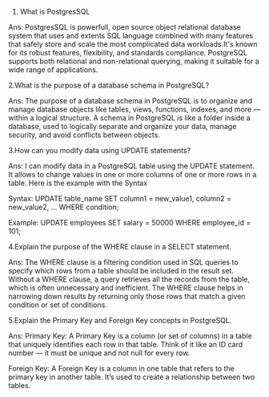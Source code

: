 1. What is PostgresSQL

Ans: PostgresSQL is powerfull, open source object relational database system that uses and extents SQL language combined with many features that safely store and scale the most complicated data workloads.It's known for its robust features, flexibility, and standards compliance. PostgreSQL supports both relational and non-relational querying, making it suitable for a wide range of applications.

2.What is the purpose of a database schema in PostgreSQL?

Ans: The purpose of a database schema in PostgreSQL is to organize and manage database objects like tables, views, functions, indexes, and more — within a logical structure. A schema in PostgreSQL is like a folder inside a database, used to logically separate and organize your data, manage security, and avoid conflicts between objects.

3.How can you modify data using UPDATE statements? 

Ans: I can modify data in a PostgreSQL table using the UPDATE statement. It allows to change values in one or more columns of one or more rows in a table. Here is the example with the Syntax

<Bold>Syntax:<Bold/>
UPDATE table_name
SET column1 = new_value1,
    column2 = new_value2,
    ...
WHERE condition;

Example: 
UPDATE employees
SET salary = 50000
WHERE employee_id = 101;

4.Explain the purpose of the WHERE clause in a SELECT statement.

Ans: The WHERE clause is a filtering condition used in SQL queries to specify which rows from a table should be included in the result set. Without a WHERE clause, a query retrieves all the records from the table, which is often unnecessary and inefficient. The WHERE clause helps in narrowing down results by returning only those rows that match a given condition or set of conditions.

5.Explain the Primary Key and Foreign Key concepts in PostgreSQL.

Ans: 
Primary Key: A Primary Key is a column (or set of columns) in a table that uniquely identifies each row in that table. Think of it like an ID card number — it must be unique and not null for every row.

Foreign Key: A Foreign Key is a column in one table that refers to the primary key in another table. It’s used to create a relationship between two tables.
